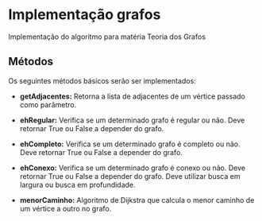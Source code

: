 # Implementação grafos
Implementação do algoritmo para matéria Teoria dos Grafos

## Métodos

Os seguintes métodos básicos serão ser implementados: 

  * <p><b>getAdjacentes:</b> Retorna a lista de adjacentes de um vértice passado como parâmetro.</p>
  * <p><b>ehRegular:</b> Verifica se um determinado grafo é regular ou não. Deve retornar True ou False a depender do grafo.</p>
  * <p><b>ehCompleto:</b> Verifica se um determinado grafo é completo ou não. Deve retornar True ou False a depender do grafo.</p> 
  * <p><b>ehConexo:</b> Verifica se um determinado grafo é conexo ou não. Deve retornar True ou False a depender do grafo. Deve utilizar busca em largura ou busca em profundidade.</p>
  * <p><b>menorCaminho:</b> Algoritmo de Dijkstra que calcula o menor caminho de um vértice a outro no grafo.</p>
